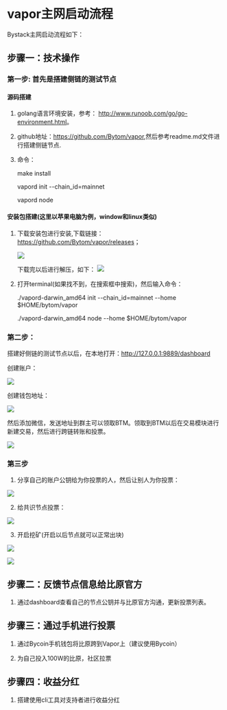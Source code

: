 # vapor主网启动流程




Bystack主网启动流程如下：

## 步骤一：技术操作

### 第一步: 首先是搭建侧链的测试节点

#### 源码搭建

1. golang语言环境安装，参考： <http://www.runoob.com/go/go-environment.html>。
2. github地址：<https://github.com/Bytom/vapor>,然后参考readme.md文件进行搭建侧链节点.

3. 命令：

    make install

    vapord init --chain_id=mainnet
    
    vapord node

#### 安装包搭建(这里以苹果电脑为例，window和linux类似)

1. 下载安装包进行安装,下载链接：<https://github.com/Bytom/vapor/releases>；

    ![](https://raw.githubusercontent.com/huangxinglong/picture/master/vapor/5.png)

    下载完以后进行解压，如下：
    ![](https://raw.githubusercontent.com/huangxinglong/picture/master/vapor/7.jpg)

2. 打开terminal(如果找不到，在搜索框中搜索)，然后输入命令：

    ./vapord-darwin_amd64 init --chain_id=mainnet --home $HOME/bytom/vapor

    ./vapord-darwin_amd64  node --home $HOME/bytom/vapor


### 第二步：

搭建好侧链的测试节点以后，在本地打开：<http://127.0.0.1:9889/dashboard>

创建账户：


![](https://raw.githubusercontent.com/huangxinglong/picture/master/vapor/1.jpg)

创建钱包地址：

![](https://raw.githubusercontent.com/huangxinglong/picture/master/vapor/3.jpg)

然后添加微信，发送地址到群主可以领取BTM。领取到BTM以后在交易模块进行新建交易，然后进行跨链转账和投票。

![](https://raw.githubusercontent.com/huangxinglong/picture/master/vapor/2.jpg)




### 第三步

1. 分享自己的账户公钥给为你投票的人，然后让别人为你投票：

![](https://raw.githubusercontent.com/huangxinglong/picture/master/vapor/6.png)

2. 给共识节点投票：

![](https://raw.githubusercontent.com/huangxinglong/picture/master/vapor/9.png)

3. 开启挖矿(开启以后节点就可以正常出块)

![](https://raw.githubusercontent.com/huangxinglong/picture/master/vapor/10.png)


![](https://raw.githubusercontent.com/huangxinglong/picture/master/vapor/11.png)



## 步骤二：反馈节点信息给比原官方

1. 通过dashboard查看自己的节点公钥并与比原官方沟通，更新投票列表。

 
## 步骤三：通过手机进行投票

1. 通过Bycoin手机钱包将比原跨到Vapor上（建议使用Bycoin）

2. 为自己投入100W的比原，社区拉票


##  步骤四：收益分红

1. 搭建使用cli工具对支持者进行收益分红


